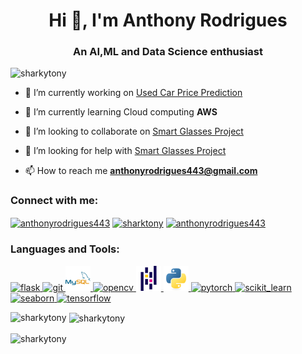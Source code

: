 <h1 align="center">Hi 👋, I'm Anthony Rodrigues</h1>
<h3 align="center">An AI,ML and Data Science enthusiast</h3>

<p align="left"> <img src="https://komarev.com/ghpvc/?username=sharkytony&label=Profile%20views&color=0e75b6&style=flat" alt="sharkytony" /> </p>

- 🔭 I’m currently working on [Used Car Price Prediction](https://github.com/Sharkytony/Machine-learning-projects/tree/main)

- 🌱 I’m currently learning Cloud computing **AWS**

- 👯 I’m looking to collaborate on [Smart Glasses Project](https://github.com/Sharkytony/Smart_glasses_project)

- 🤝 I’m looking for help with [Smart Glasses Project](https://github.com/Sharkytony/Smart_glasses_project)

- 📫 How to reach me **anthonyrodrigues443@gmail.com**

<h3 align="left">Connect with me:</h3>
<p align="left">
<a href="https://linkedin.com/in/anthonyrodrigues443" target="blank"><img align="center" src="https://raw.githubusercontent.com/rahuldkjain/github-profile-readme-generator/master/src/images/icons/Social/linked-in-alt.svg" alt="anthonyrodrigues443" height="30" width="40" /></a>
<a href="https://kaggle.com/sharktony" target="blank"><img align="center" src="https://raw.githubusercontent.com/rahuldkjain/github-profile-readme-generator/master/src/images/icons/Social/kaggle.svg" alt="sharktony" height="30" width="40" /></a>
<a href="https://instagram.com/anthonyrodrigues443" target="blank"><img align="center" src="https://raw.githubusercontent.com/rahuldkjain/github-profile-readme-generator/master/src/images/icons/Social/instagram.svg" alt="anthonyrodrigues443" height="30" width="40" /></a>
</p>

<h3 align="left">Languages and Tools:</h3>
<p align="left"> <a href="https://flask.palletsprojects.com/" target="_blank" rel="noreferrer"> <img src="https://www.vectorlogo.zone/logos/pocoo_flask/pocoo_flask-icon.svg" alt="flask" width="40" height="40"/> </a> <a href="https://git-scm.com/" target="_blank" rel="noreferrer"> <img src="https://www.vectorlogo.zone/logos/git-scm/git-scm-icon.svg" alt="git" width="40" height="40"/> </a> <a href="https://www.mysql.com/" target="_blank" rel="noreferrer"> <img src="https://raw.githubusercontent.com/devicons/devicon/master/icons/mysql/mysql-original-wordmark.svg" alt="mysql" width="40" height="40"/> </a> <a href="https://opencv.org/" target="_blank" rel="noreferrer"> <img src="https://www.vectorlogo.zone/logos/opencv/opencv-icon.svg" alt="opencv" width="40" height="40"/> </a> <a href="https://pandas.pydata.org/" target="_blank" rel="noreferrer"> <img src="https://raw.githubusercontent.com/devicons/devicon/2ae2a900d2f041da66e950e4d48052658d850630/icons/pandas/pandas-original.svg" alt="pandas" width="40" height="40"/> </a> <a href="https://www.python.org" target="_blank" rel="noreferrer"> <img src="https://raw.githubusercontent.com/devicons/devicon/master/icons/python/python-original.svg" alt="python" width="40" height="40"/> </a> <a href="https://pytorch.org/" target="_blank" rel="noreferrer"> <img src="https://www.vectorlogo.zone/logos/pytorch/pytorch-icon.svg" alt="pytorch" width="40" height="40"/> </a> <a href="https://scikit-learn.org/" target="_blank" rel="noreferrer"> <img src="https://upload.wikimedia.org/wikipedia/commons/0/05/Scikit_learn_logo_small.svg" alt="scikit_learn" width="40" height="40"/> </a> <a href="https://seaborn.pydata.org/" target="_blank" rel="noreferrer"> <img src="https://seaborn.pydata.org/_images/logo-mark-lightbg.svg" alt="seaborn" width="40" height="40"/> </a> <a href="https://www.tensorflow.org" target="_blank" rel="noreferrer"> <img src="https://www.vectorlogo.zone/logos/tensorflow/tensorflow-icon.svg" alt="tensorflow" width="40" height="40"/> </a> </p>

<p><img align="left" src="https://github-readme-stats.vercel.app/api/top-langs?username=sharkytony&show_icons=true&locale=en&layout=compact" alt="sharkytony" /></p>

<p>&nbsp;<img align="center" src="https://github-readme-stats.vercel.app/api?username=sharkytony&show_icons=true&locale=en" alt="sharkytony" /></p>

<p><img align="center" src="https://github-readme-streak-stats.herokuapp.com/?user=sharkytony&" alt="sharkytony" /></p>
